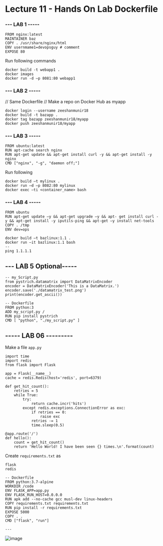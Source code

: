 # Lecture 11 - Hands On Lab Dockerfile

### --- LAB 1 -----

```
FROM nginx:latest
MAINTAINER baz
COPY . /usr/share/nginx/html
ENV usernmame1=devopsguy # comment 
EXPOSE 80
```
Run following commands 
```
docker build -t webapp1 .
docker images 
docker run -d –p 8081:80 webapp1
```


### --- LAB 2 -----
//  Same Dockerfile
// Make a repo on Docker Hub as myapp
```
docker login --username zeeshanmunir18
docker build -t bazapp .
docker tag bazapp zeeshanmunir18/myapp
docker push zeeshanmunir18/myapp
```

### --- LAB 3 -----
```
FROM ubuntu:latest
RUN apt-cache search nginx
RUN apt-get update && apt-get install curl -y && apt-get install -y nginx
CMD ["nginx", "-g", "daemon off;"]
```

Run following 
```
docker build –t mylinux .
docker run –d –p 8082:80 mylinux
docker exec –ti <container_name> bash 
```

### --- LAB 4 -----
```
FROM ubuntu
RUN apt-get update –y && apt-get upgrade –y && apt- get install curl -y && apt-get install -y iputils-ping && apt-get –y install net-tools
COPY . /tmp
ENV dev=ops
```

```
docker build –t bazlinux:1.1 .
docker run –it bazlinux:1.1 bash
--
ping 1.1.1.1
```

## --- LAB 5 Optional-----

```
-- my_Script.py 
from pystrich.datamatrix import DataMatrixEncoder
encoder = DataMatrixEncoder('This is a DataMatrix.')
encoder.save('./datamatrix_test.png')
print(encoder.get_ascii())
```

```
-- Dockerfile
FROM python:3
ADD my_script.py /
RUN pip install pystrich
CMD [ "python", "./my_script.py" ]
```

## ----- LAB 06 ---------

Make a file `app.py`

```
import time
import redis
from flask import Flask

app = Flask(__name__)
cache = redis.Redis(host='redis', port=6379)

def get_hit_count():
    retries = 5
    while True:
        try:
            return cache.incr('hits')
        except redis.exceptions.ConnectionError as exc:
            if retries == 0:
                raise exc
            retries -= 1
            time.sleep(0.5)

@app.route('/')
def hello():
    count = get_hit_count()
    return 'Hello World! I have been seen {} times.\n'.format(count)

```
Create `requirements.txt` as
```
flask
redis
```

```
-- Dockerfile
FROM python:3.7-alpine
WORKDIR /code
ENV FLASK_APP=app.py
ENV FLASK_RUN_HOST=0.0.0.0
RUN apk add --no-cache gcc musl-dev linux-headers
COPY requirements.txt requirements.txt
RUN pip install -r requirements.txt
EXPOSE 5000
COPY . .
CMD ["flask", "run"]

---
```
![image](https://github.com/UrduITAcademy-official/Containerization-Orchestration-Series/assets/56934817/690afdf5-0461-4bb2-b781-d4441ddb34f7)

 

